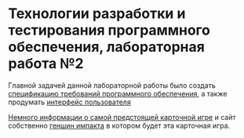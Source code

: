 # Технологии разработки и тестирования программного обеспечения, лабораторная работа №2
Главной задачей данной лабораторной работы было создать [спецификацию требований программного обеспечения](/Software_requirements/Software_requirements_specification.md), а также продумать [интерфейс пользователя](/Software_requirements/Mockups/)

[Немного информации о самой предстоящей карточной игре](https://t.me/paimon_leaks/2190) и сайт собственно [геншин импакта](https://genshin.hoyoverse.com/m/ru/home) в котором будет эта карточная игра. 
